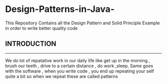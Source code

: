 # Design-Patterns-in-Java-
This Repository Contains all the Design Pattern and Solid Principle Example in order to write better quality code


## INTRODUCTION
---------------

We do lot of repatative work in our daily life like get up in the morning , brush our teeth , drive to a certain distance , do work ,sleep.
Same goes with the software , when you write code , you end up repeating your self quite a bit so when we repeat these are called patterns
